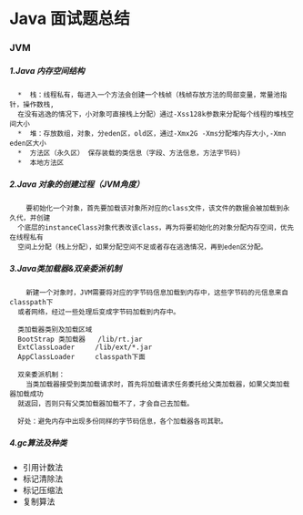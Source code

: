 # Java 面试题总结

### JVM
##### 1.Java 内存空间结构
      *  栈：线程私有，每进入一个方法会创建一个栈帧（栈帧存放方法的局部变量，常量池指针，操作数栈,
      在没有逃逸的情况下，小对象可直接栈上分配）通过-Xss128k参数来分配每个线程的堆栈空间大小
      *  堆：存放数组，对象，分eden区，old区，通过-Xmx2G -Xms分配堆内存大小,-Xmn eden区大小
      *  方法区（永久区） 保存装载的类信息（字段、方法信息，方法字节码)
      *  本地方法区           

##### 2.Java 对象的创建过程（JVM角度）
        要初始化一个对象，首先要加载该对象所对应的class文件，该文件的数据会被加载到永久代，并创建
      个底层的instanceClass对象代表改该class，再为将要初始化的对象分配内存空间，优先在线程私有
      空间上分配（栈上分配），如果分配空间不足或者存在逃逸情况，再到eden区分配。

##### 3.Java类加载器&双亲委派机制
        新建一个对象时，JVM需要将对应的字节码信息加载到内存中，这些字节码的元信息来自classpath下
      或者网络，经过一些处理后变成字节码加载到内存中。

      类加载器类别及加载区域
      BootStrap 类加载器   /lib/rt.jar
      ExtClassLoader     /lib/ext/*.jar
      AppClassLoader     classpath下面

      双亲委派机制：
        当类加载器接受到类加载请求时，首先将加载请求任务委托给父类加载器，如果父类加载器加载成功
      就返回，否则只有父类加载器加载不了，才会自己去加载。
      
      好处：避免内存中出现多份同样的字节码信息，各个加载器各司其职。

##### 4.gc算法及种类
*   引用计数法
*   标记清除法
*   标记压缩法
*   复制算法
      



